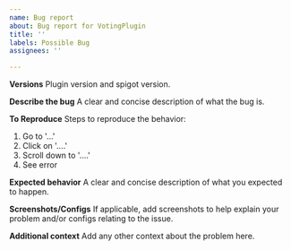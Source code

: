 ```yaml
---
name: Bug report
about: Bug report for VotingPlugin
title: ''
labels: Possible Bug
assignees: ''

---
```


**Versions**
Plugin version and spigot version.

**Describe the bug**
A clear and concise description of what the bug is.

**To Reproduce**
Steps to reproduce the behavior:
1. Go to '...'
2. Click on '....'
3. Scroll down to '....'
4. See error

**Expected behavior**
A clear and concise description of what you expected to happen.

**Screenshots/Configs**
If applicable, add screenshots to help explain your problem and/or configs relating to the issue.

**Additional context**
Add any other context about the problem here.
